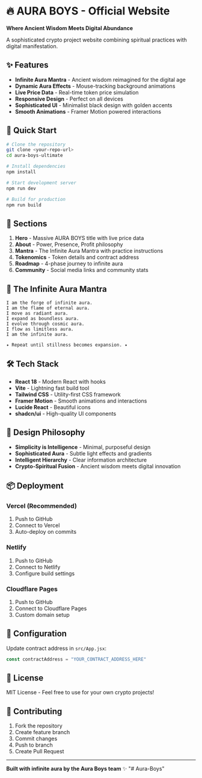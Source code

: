 # 🔥 AURA BOYS - Official Website

**Where Ancient Wisdom Meets Digital Abundance**

A sophisticated crypto project website combining spiritual practices with digital manifestation.

## ✨ Features

- **Infinite Aura Mantra** - Ancient wisdom reimagined for the digital age
- **Dynamic Aura Effects** - Mouse-tracking background animations
- **Live Price Data** - Real-time token price simulation
- **Responsive Design** - Perfect on all devices
- **Sophisticated UI** - Minimalist black design with golden accents
- **Smooth Animations** - Framer Motion powered interactions

## 🚀 Quick Start

```bash
# Clone the repository
git clone <your-repo-url>
cd aura-boys-ultimate

# Install dependencies
npm install

# Start development server
npm run dev

# Build for production
npm run build
```

## 📱 Sections

1. **Hero** - Massive AURA BOYS title with live price data
2. **About** - Power, Presence, Profit philosophy
3. **Mantra** - The Infinite Aura Mantra with practice instructions
4. **Tokenomics** - Token details and contract address
5. **Roadmap** - 4-phase journey to infinite aura
6. **Community** - Social media links and community stats

## 🎨 The Infinite Aura Mantra

```
I am the forge of infinite aura.
I am the flame of eternal aura.
I move as radiant aura.
I expand as boundless aura.
I evolve through cosmic aura.
I flow as limitless aura.
I am the infinite aura.

✦ Repeat until stillness becomes expansion. ✦
```

## 🛠 Tech Stack

- **React 18** - Modern React with hooks
- **Vite** - Lightning fast build tool
- **Tailwind CSS** - Utility-first CSS framework
- **Framer Motion** - Smooth animations and interactions
- **Lucide React** - Beautiful icons
- **shadcn/ui** - High-quality UI components

## 🎯 Design Philosophy

- **Simplicity is Intelligence** - Minimal, purposeful design
- **Sophisticated Aura** - Subtle light effects and gradients
- **Intelligent Hierarchy** - Clear information architecture
- **Crypto-Spiritual Fusion** - Ancient wisdom meets digital innovation

## 📦 Deployment

### Vercel (Recommended)
1. Push to GitHub
2. Connect to Vercel
3. Auto-deploy on commits

### Netlify
1. Push to GitHub
2. Connect to Netlify
3. Configure build settings

### Cloudflare Pages
1. Push to GitHub
2. Connect to Cloudflare Pages
3. Custom domain setup

## 🔧 Configuration

Update contract address in `src/App.jsx`:
```javascript
const contractAddress = "YOUR_CONTRACT_ADDRESS_HERE"
```

## 📄 License

MIT License - Feel free to use for your own crypto projects!

## 🌟 Contributing

1. Fork the repository
2. Create feature branch
3. Commit changes
4. Push to branch
5. Create Pull Request

---

**Built with infinite aura by the Aura Boys team** ✨
"# Aura-Boys" 
